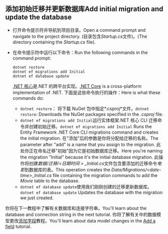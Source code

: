 ## <a name="add-initial-migration-and-update-the-database"></a><span data-ttu-id="960d1-101">添加初始迁移并更新数据库</span><span class="sxs-lookup"><span data-stu-id="960d1-101">Add initial migration and update the database</span></span>

* <span data-ttu-id="960d1-102">打开命令提示符并导航到项目目录。</span><span class="sxs-lookup"><span data-stu-id="960d1-102">Open a command prompt and navigate to the project directory.</span></span> <span data-ttu-id="960d1-103">(目录包含*Startup.cs*文件)。</span><span class="sxs-lookup"><span data-stu-id="960d1-103">(The directory containing the *Startup.cs* file).</span></span>

* <span data-ttu-id="960d1-104">在命令提示符中运行以下命令：</span><span class="sxs-lookup"><span data-stu-id="960d1-104">Run the following commands in the command prompt:</span></span>

  ```console
  dotnet restore
  dotnet ef migrations add Initial
  dotnet ef database update
  ```
  
  <span data-ttu-id="960d1-105">[.NET 核心](http://go.microsoft.com/fwlink/?LinkID=517853)是.NET 的跨平台实现。</span><span class="sxs-lookup"><span data-stu-id="960d1-105">[.NET Core](http://go.microsoft.com/fwlink/?LinkID=517853) is a cross-platform implementation of .NET.</span></span> <span data-ttu-id="960d1-106">下面是这些命令执行的操作：</span><span class="sxs-lookup"><span data-stu-id="960d1-106">Here is what these commands do:</span></span>

  * <span data-ttu-id="960d1-107">`dotnet restore`： 将下载 NuGet 包中指定*.csproj*文件。</span><span class="sxs-lookup"><span data-stu-id="960d1-107">`dotnet restore`: Downloads the NuGet packages specified in the *.csproj* file.</span></span>
  * <span data-ttu-id="960d1-108">`dotnet ef migrations add Initial`运行实体框架.NET 核心 CLI 迁移命令并创建初始迁移。</span><span class="sxs-lookup"><span data-stu-id="960d1-108">`dotnet ef migrations add Initial` Runs the Entity Framework .NET Core CLI migrations command and creates the initial migration.</span></span> <span data-ttu-id="960d1-109">在"添加"后的参数是你将分配给迁移的名称。</span><span class="sxs-lookup"><span data-stu-id="960d1-109">The parameter after "add" is a name that you assign to the migration.</span></span> <span data-ttu-id="960d1-110">此处你正在命名迁移"初始"因为它是初始数据库迁移。</span><span class="sxs-lookup"><span data-stu-id="960d1-110">Here you're naming the migration "Initial" because it's the initial database migration.</span></span> <span data-ttu-id="960d1-111">此操作将创建*数据/迁移/\<日期时间 > _Initial.cs*文件包含要添加的迁移命令*电影*到数据库的表。</span><span class="sxs-lookup"><span data-stu-id="960d1-111">This operation creates the *Data/Migrations/\<date-time>_Initial.cs* file containing the migration commands to add the *Movie* table to the database.</span></span>
  * <span data-ttu-id="960d1-112">`dotnet ef database update`使用我们刚刚创建的迁移更新数据库。</span><span class="sxs-lookup"><span data-stu-id="960d1-112">`dotnet ef database update`  Updates the database with the migration we just created.</span></span>

<span data-ttu-id="960d1-113">你将在下一教程中了解有关数据库和连接字符串。</span><span class="sxs-lookup"><span data-stu-id="960d1-113">You'll learn about the database and connection string in the next tutorial.</span></span> <span data-ttu-id="960d1-114">你将了解有关中的数据模型更改[添加字段](xref:tutorials/first-mvc-app/new-field)教程。</span><span class="sxs-lookup"><span data-stu-id="960d1-114">You'll learn about data model changes in the [Add a field](xref:tutorials/first-mvc-app/new-field) tutorial.</span></span>